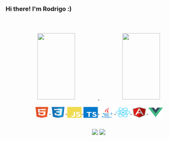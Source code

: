 ### Hi there!  I'm Rodrigo :)
#
<br>
<div align="center">
  <a href="https://github.com/RodrigoMonteiro">
  <img  height="180em" width="45%" src="https://github-readme-stats.vercel.app/api?username=RodrigoMonteiro&show_icons=true&theme=dark&include_all_commits=true&count_private=true"/>
  <img  height="180em" width="45%" src="https://github-readme-stats.vercel.app/api/top-langs/?username=RodrigoMonteiro&layout=compact&langs_count=7&theme=dark"/>
</div>

<br>
<div style="display: inline_block" align="center" justify="space-around">
<img align="center" alt="HTML" height="30" width="40" src="https://raw.githubusercontent.com/devicons/devicon/master/icons/html5/html5-original.svg">
<img align="center" alt="CSS" height="30" width="40" src="https://raw.githubusercontent.com/devicons/devicon/master/icons/css3/css3-original.svg">
  <img align="center" alt="Js" height="30" width="40" src="https://raw.githubusercontent.com/devicons/devicon/master/icons/javascript/javascript-plain.svg">
  <img align="center" alt="Ts" height="30" width="40" src="https://raw.githubusercontent.com/devicons/devicon/master/icons/typescript/typescript-plain.svg">
   <img align="center" alt="Java" height="30" width="40" src="https://raw.githubusercontent.com/devicons/devicon/master/icons/java/java-original.svg"> 
  <img align="center" alt="React" height="30" width="40" src="https://raw.githubusercontent.com/devicons/devicon/master/icons/react/react-original.svg">
  <img align="center" alt="Angular" height="30" width="40" src="https://raw.githubusercontent.com/devicons/devicon/master/icons/angularjs/angularjs-original.svg">
  <img align="center" alt="Vue" height="30" width="40" src="https://raw.githubusercontent.com/devicons/devicon/master/icons/vuejs/vuejs-original.svg">
</div>

##
<div align="center"> 
    <a href = "mailto:rodrigomonteiiro17@gmail.com"><img src="https://img.shields.io/badge/-Gmail-%23333?style=for-the-badge&logo=gmail&logoColor=white"       target="_blank"></a>
  <a href="https://www.linkedin.com/in/rodrigo-monteiro-900680195/" target="_blank"><img src="https://img.shields.io/badge/-LinkedIn-%230077B5?style=for-the-badge&logo=linkedin&logoColor=white" target="_blank"></a>  
</div>


